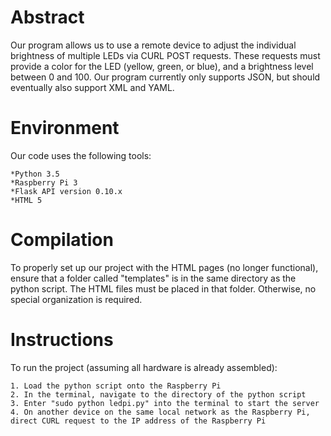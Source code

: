Abstract
========
  
Our program allows us to use a remote device to adjust the individual 
brightness of multiple LEDs via CURL POST requests. These requests must
provide a color for the LED (yellow, green, or blue), and a brightness level 
between 0 and 100. Our program currently only supports JSON, but should 
eventually also support XML and YAML.
   
  
Environment
============
  
Our code uses the following tools:
	
	*Python 3.5
	*Raspberry Pi 3
	*Flask API version 0.10.x
	*HTML 5
  
Compilation
===========
  
To properly set up our project with the HTML pages (no longer functional),
ensure that a folder called "templates" is in the same directory as the python
script. The HTML files must be placed in that folder. Otherwise, no special organization
is required.
  

Instructions
============
  
To run the project (assuming all hardware is already assembled):
	
	1. Load the python script onto the Raspberry Pi
	2. In the terminal, navigate to the directory of the python script
	3. Enter "sudo python ledpi.py" into the terminal to start the server
	4. On another device on the same local network as the Raspberry Pi, direct CURL request to the IP address of the Raspberry Pi
